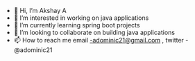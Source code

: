 - 👋 Hi, I’m Akshay A
- 👀 I’m interested in working on java applications
- 🌱 I’m currently learning spring boot projects
- 💞️ I’m looking to collaborate on building java applications 
- 📫 How to reach me email -adominic21@gmail.com , twitter -@adominic21

<!---
akshaydominic/akshaydominic is a ✨ special ✨ repository because its `README.md` (this file) appears on your GitHub profile.
You can click the Preview link to take a look at your changes.
--->
